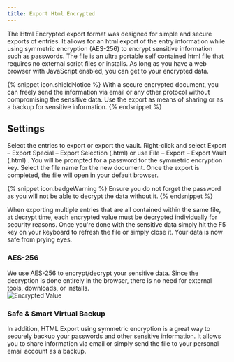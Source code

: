 ```yaml
---
title: Export Html Encrypted
---
```

The Html Encrypted export format was designed for simple and secure exports of entries. It allows for an html export of the entry information while using symmetric encryption (AES-256) to encrypt sensitive information such as passwords. The file is an ultra portable self contained html file that requires no external script files or installs. As long as you have a web browser with JavaScript enabled, you can get to your encrypted data.  

{% snippet icon.shieldNotice %} 
With a secure encrypted document, you can freely send the information via email or any other protocol without compromising the sensitive data. Use the export as means of sharing or as a backup for sensitive information. 
{% endsnippet %}
 
## Settings 

Select the entries to export or export the vault. Right-click and select Export – Export Special – Export Selection (.html) or use File – Export – Export Vault (.html) . You will be prompted for a password for the symmetric encryption key. Select the file name for the new document. Once the export is completed, the file will open in your default browser.  

{% snippet icon.badgeWarning %} 
Ensure you do not forget the password as you will not be able to decrypt the data without it. 
{% endsnippet %}
 
When exporting multiple entries that are all contained within the same file, at decrypt time, each encrypted value must be decrypted individually for security reasons. Once you&apos;re done with the sensitive data simply hit the F5 key on your keyboard to refresh the file or simply close it. Your data is now safe from prying eyes. 

### AES-256 

We use AES-256 to encrypt/decrypt your sensitive data. Since the decryption is done entirely in the browser, there is no need for external tools, downloads, or installs.  
![Encrypted Value](/img/en/rdm/windows/clip10883.png) 

### Safe &amp; Smart Virtual Backup 

In addition, HTML Export using symmetric encryption is a great way to securely backup your passwords and other sensitive information. It allows you to share information via email or simply send the file to your personal email account as a backup. 

